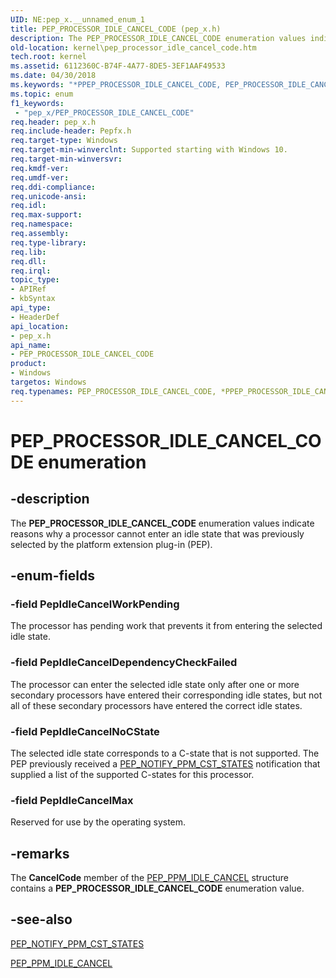 ```yaml
---
UID: NE:pep_x.__unnamed_enum_1
title: PEP_PROCESSOR_IDLE_CANCEL_CODE (pep_x.h)
description: The PEP_PROCESSOR_IDLE_CANCEL_CODE enumeration values indicate reasons why a processor cannot enter an idle state that was previously selected by the platform extension plug-in (PEP).
old-location: kernel\pep_processor_idle_cancel_code.htm
tech.root: kernel
ms.assetid: 6112360C-B74F-4A77-8DE5-3EF1AAF49533
ms.date: 04/30/2018
ms.keywords: "*PPEP_PROCESSOR_IDLE_CANCEL_CODE, PEP_PROCESSOR_IDLE_CANCEL_CODE, PEP_PROCESSOR_IDLE_CANCEL_CODE enumeration [Kernel-Mode Driver Architecture], PepIdleCancelDependencyCheckFailed, PepIdleCancelMax, PepIdleCancelNoCState, PepIdleCancelWorkPending, kernel.pep_processor_idle_cancel_code, pep_x/PEP_PROCESSOR_IDLE_CANCEL_CODE, pep_x/PepIdleCancelDependencyCheckFailed, pep_x/PepIdleCancelMax, pep_x/PepIdleCancelNoCState, pep_x/PepIdleCancelWorkPending"
ms.topic: enum
f1_keywords:
 - "pep_x/PEP_PROCESSOR_IDLE_CANCEL_CODE"
req.header: pep_x.h
req.include-header: Pepfx.h
req.target-type: Windows
req.target-min-winverclnt: Supported starting with Windows 10.
req.target-min-winversvr: 
req.kmdf-ver: 
req.umdf-ver: 
req.ddi-compliance: 
req.unicode-ansi: 
req.idl: 
req.max-support: 
req.namespace: 
req.assembly: 
req.type-library: 
req.lib: 
req.dll: 
req.irql: 
topic_type:
- APIRef
- kbSyntax
api_type:
- HeaderDef
api_location:
- pep_x.h
api_name:
- PEP_PROCESSOR_IDLE_CANCEL_CODE
product:
- Windows
targetos: Windows
req.typenames: PEP_PROCESSOR_IDLE_CANCEL_CODE, *PPEP_PROCESSOR_IDLE_CANCEL_CODE
---
```


# PEP_PROCESSOR_IDLE_CANCEL_CODE enumeration


## -description


The <b>PEP_PROCESSOR_IDLE_CANCEL_CODE</b> enumeration values indicate reasons why a processor cannot enter an idle state that was previously selected by the platform extension plug-in (PEP).


## -enum-fields




### -field PepIdleCancelWorkPending

The processor has pending work that prevents it from entering the selected idle state.


### -field PepIdleCancelDependencyCheckFailed

The processor can enter the selected idle state only after one or more secondary processors have entered their corresponding idle states, but not all of these secondary processors have entered the correct idle states.


### -field PepIdleCancelNoCState

The selected idle state corresponds to a C-state that is not supported. The PEP previously received a <a href="https://docs.microsoft.com/windows-hardware/drivers/ddi/pepfx/ns-pepfx-_pep_ppm_cst_states">PEP_NOTIFY_PPM_CST_STATES</a> notification that supplied a list of the supported C-states for this processor.


### -field PepIdleCancelMax

Reserved for use by the operating system.


## -remarks



The <b>CancelCode</b> member of the <a href="https://docs.microsoft.com/windows-hardware/drivers/ddi/pep_x/ns-pep_x-_pep_ppm_idle_cancel">PEP_PPM_IDLE_CANCEL</a> structure contains a <b>PEP_PROCESSOR_IDLE_CANCEL_CODE</b> enumeration value.




## -see-also




<a href="https://docs.microsoft.com/windows-hardware/drivers/ddi/pepfx/ns-pepfx-_pep_ppm_cst_states">PEP_NOTIFY_PPM_CST_STATES</a>



<a href="https://docs.microsoft.com/windows-hardware/drivers/ddi/pep_x/ns-pep_x-_pep_ppm_idle_cancel">PEP_PPM_IDLE_CANCEL</a>
 

 

